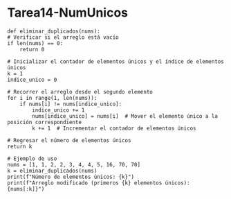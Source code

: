 # Tarea14-NumUnicos
    def eliminar_duplicados(nums):
    # Verificar si el arreglo está vacío
    if len(nums) == 0:
        return 0
    
    # Inicializar el contador de elementos únicos y el índice de elementos únicos
    k = 1
    indice_unico = 0
    
    # Recorrer el arreglo desde el segundo elemento
    for i in range(1, len(nums)):
        if nums[i] != nums[indice_unico]:
            indice_unico += 1
            nums[indice_unico] = nums[i]  # Mover el elemento único a la posición correspondiente
            k += 1  # Incrementar el contador de elementos únicos
    
    # Regresar el número de elementos únicos
    return k

    # Ejemplo de uso
    nums = [1, 1, 2, 2, 3, 4, 4, 5, 16, 70, 70]
    k = eliminar_duplicados(nums)
    print(f"Número de elementos únicos: {k}")
    print(f"Arreglo modificado (primeros {k} elementos únicos): {nums[:k]}")
